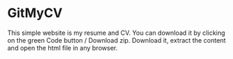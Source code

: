 # GitMyCV
This simple website is my resume and CV. 
You can download it by clicking on the green Code button / Download zip. 
Download it, extract the content and open the html file in any browser.
